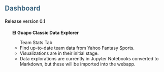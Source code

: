<h2 style="text-align:left; text-transform:none; font-weight: bold; color: #416983">Dashboard</h4>
<h4 style="text-align:left; text-transform:none; font-weight:500;">Release version 0.1</h4>
<ul><b>El Guapo Classic Data Explorer</b>
    <ul>Team Stats Tab
        <li>Find up-to-date team data from Yahoo Fantasy Sports.</li>
        <li>Visualizations are in their initial stage.</li>
        <li>Data explorations are currently in Jupyter Notebooks converted to Markdown, but these will be imported into the webapp.</li>
    </ul>
</ul>
